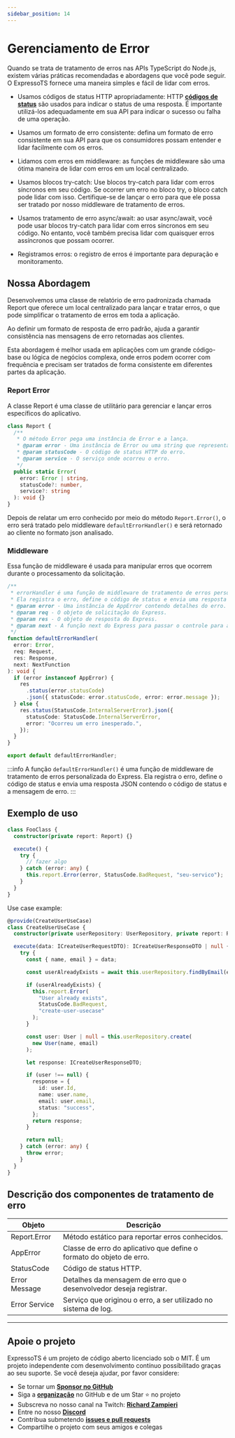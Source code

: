 ```yaml
---
sidebar_position: 14
---
```


# Gerenciamento de Error

Quando se trata de tratamento de erros nas APIs TypeScript do Node.js, existem várias práticas recomendadas e abordagens que você pode seguir. O ExpressoTS fornece uma maneira simples e fácil de lidar com erros.

- Usamos códigos de status HTTP apropriadamente: HTTP **[códigos de status](./status-code.md)** são usados para indicar o status de uma resposta. É importante utilizá-los adequadamente em sua API para indicar o sucesso ou falha de uma operação.

- Usamos um formato de erro consistente: defina um formato de erro consistente em sua API para que os consumidores possam entender e lidar facilmente com os erros.

- Lidamos com erros em middleware: as funções de middleware são uma ótima maneira de lidar com erros em um local centralizado.

- Usamos blocos try-catch: Use blocos try-catch para lidar com erros síncronos em seu código. Se ocorrer um erro no bloco try, o bloco catch pode lidar com isso. Certifique-se de lançar o erro para que ele possa ser tratado por nosso middleware de tratamento de erros.

- Usamos tratamento de erro async/await: ao usar async/await, você pode usar blocos try-catch para lidar com erros síncronos em seu código. No entanto, você também precisa lidar com quaisquer erros assíncronos que possam ocorrer.

- Registramos erros: o registro de erros é importante para depuração e monitoramento.

## Nossa Abordagem

Desenvolvemos uma classe de relatório de erro padronizada chamada Report que oferece um local centralizado para lançar e tratar erros, o que pode simplificar o tratamento de erros em toda a aplicação.

Ao definir um formato de resposta de erro padrão, ajuda a garantir consistência nas mensagens de erro retornadas aos clientes.

Esta abordagem é melhor usada em aplicações com um grande código-base ou lógica de negócios complexa, onde erros podem ocorrer com frequência e precisam ser tratados de forma consistente em diferentes partes da aplicação.

### Report Error

A classe Report é uma classe de utilitário para gerenciar e lançar erros específicos do aplicativo.

```typescript
class Report {
  /**
   * O método Error pega uma instância de Error e a lança.
   * @param error - Uma instância de Error ou uma string que representa a mensagem de erro.
   * @param statusCode - O código de status HTTP do erro.
   * @param service - O serviço onde ocorreu o erro.
   */
  public static Error(
    error: Error | string,
    statusCode?: number,
    service?: string
  ): void {}
}
```

Depois de relatar um erro conhecido por meio do método `Report.Error()`, o erro será tratado pelo middleware `defaultErrorHandler()` e será retornado ao cliente no formato json analisado.

### Middleware

Essa função de middleware é usada para manipular erros que ocorrem durante o processamento da solicitação.

```typescript
/**
 * errorHandler é uma função de middleware de tratamento de erros personalizada do Express.
 * Ela registra o erro, define o código de status e envia uma resposta JSON contendo o código de status e a mensagem de erro.
 * @param error - Uma instância de AppError contendo detalhes do erro.
 * @param req - O objeto de solicitação do Express.
 * @param res - O objeto de resposta do Express.
 * @param next - A função next do Express para passar o controle para a próxima função de middleware.
 */
function defaultErrorHandler(
  error: Error,
  req: Request,
  res: Response,
  next: NextFunction
): void {
  if (error instanceof AppError) {
    res
      .status(error.statusCode)
      .json({ statusCode: error.statusCode, error: error.message });
  } else {
    res.status(StatusCode.InternalServerError).json({
      statusCode: StatusCode.InternalServerError,
      error: "Ocorreu um erro inesperado.",
    });
  }
}

export default defaultErrorHandler;
```

:::info
A função `defaultErrorHandler()` é uma função de middleware de tratamento de erros personalizada do Express.
Ela registra o erro, define o código de status e envia uma resposta JSON contendo o código de status e a mensagem de erro.
:::

## Exemplo de uso

```typescript
class FooClass {
  constructor(private report: Report) {}

  execute() {
    try {
      // fazer algo
    } catch (error: any) {
      this.report.Error(error, StatusCode.BadRequest, "seu-servico");
    }
  }
}
```

Use case example:

```typescript
@provide(CreateUserUseCase)
class CreateUserUseCase {
  constructor(private userRepository: UserRepository, private report: Report) {}

  execute(data: ICreateUserRequestDTO): ICreateUserResponseDTO | null {
    try {
      const { name, email } = data;

      const userAlreadyExists = await this.userRepository.findByEmail(email);

      if (userAlreadyExists) {
        this.report.Error(
          "User already exists",
          StatusCode.BadRequest,
          "create-user-usecase"
        );
      }

      const user: User | null = this.userRepository.create(
        new User(name, email)
      );

      let response: ICreateUserResponseDTO;

      if (user !== null) {
        response = {
          id: user.Id,
          name: user.name,
          email: user.email,
          status: "success",
        };
        return response;
      }

      return null;
    } catch (error: any) {
      throw error;
    }
  }
}
```

## Descrição dos componentes de tratamento de erro

| Objeto        | Descrição                                                            |
| ------------- | -------------------------------------------------------------------- |
| Report.Error  | Método estático para reportar erros conhecidos.                      |
| AppError      | Classe de erro do aplicativo que define o formato do objeto de erro. |
| StatusCode    | Código de status HTTP.                                               |
| Error Message | Detalhes da mensagem de erro que o desenvolvedor deseja registrar.   |
| Error Service | Serviço que originou o erro, a ser utilizado no sistema de log.      |

---

## Apoie o projeto

ExpressoTS é um projeto de código aberto licenciado sob o MIT. É um projeto independente com desenvolvimento contínuo possibilitado graças ao seu suporte. Se você deseja ajudar, por favor considere:

- Se tornar um **[Sponsor no GitHub](https://github.com/sponsors/expressots)**
- Siga a **[organização](https://github.com/expressots)** no GitHub e de um Star ⭐ no projeto
- Subscreva no nosso canal na Twitch: **[Richard Zampieri](https://www.twitch.tv/richardzampieri)**
- Entre no nosso **[Discord](https://discord.com/invite/PyPJfGK)**
- Contribua submetendo **[issues e pull requests](https://github.com/expressots/expressots/issues/new/choose)**
- Compartilhe o projeto com seus amigos e colegas
